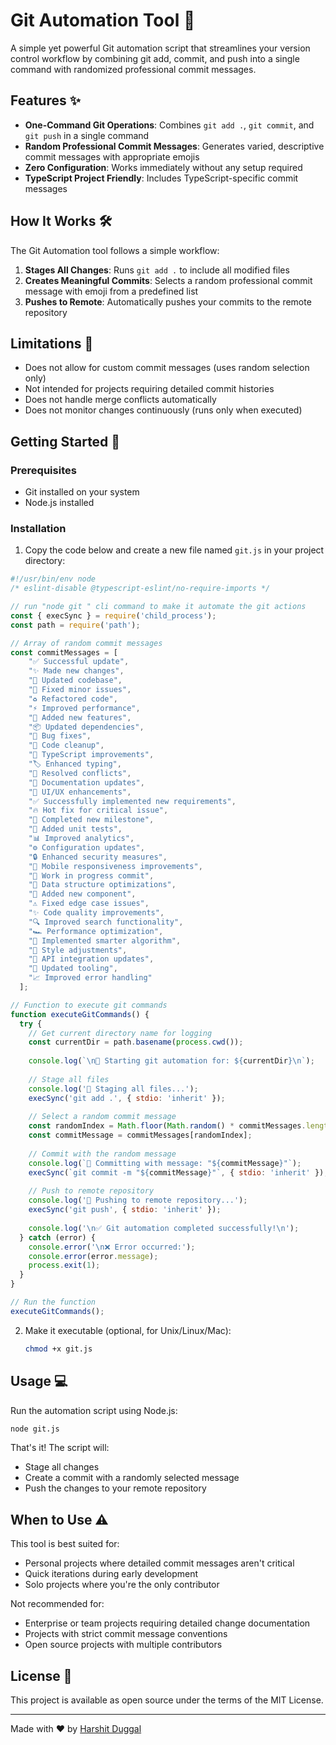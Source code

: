 # Git Automation Tool 🚀

A simple yet powerful Git automation script that streamlines your version control workflow by combining git add, commit, and push into a single command with randomized professional commit messages.

## Features ✨

- **One-Command Git Operations**: Combines `git add .`, `git commit`, and `git push` in a single command
- **Random Professional Commit Messages**: Generates varied, descriptive commit messages with appropriate emojis
- **Zero Configuration**: Works immediately without any setup required
- **TypeScript Project Friendly**: Includes TypeScript-specific commit messages

## How It Works 🛠️

The Git Automation tool follows a simple workflow:

1. **Stages All Changes**: Runs `git add .` to include all modified files
2. **Creates Meaningful Commits**: Selects a random professional commit message with emoji from a predefined list
3. **Pushes to Remote**: Automatically pushes your commits to the remote repository

## Limitations 🚫

- Does not allow for custom commit messages (uses random selection only)
- Not intended for projects requiring detailed commit histories
- Does not handle merge conflicts automatically
- Does not monitor changes continuously (runs only when executed)

## Getting Started 🌟

### Prerequisites

- Git installed on your system
- Node.js installed

### Installation

1. Copy the code below and create a new file named `git.js` in your project directory:

```javascript
#!/usr/bin/env node
/* eslint-disable @typescript-eslint/no-require-imports */

// run "node git " cli command to make it automate the git actions
const { execSync } = require('child_process');
const path = require('path');

// Array of random commit messages
const commitMessages = [
    "✅ Successful update",
    "✨ Made new changes",
    "🔄 Updated codebase",
    "🐛 Fixed minor issues",
    "♻️ Refactored code",
    "⚡ Improved performance",
    "🚀 Added new features",
    "📦 Updated dependencies",
    "🔧 Bug fixes",
    "🧹 Code cleanup",
    "🦾 TypeScript improvements",
    "🏷️ Enhanced typing",
    "🔀 Resolved conflicts",
    "📝 Documentation updates",
    "🎨 UI/UX enhancements",
    "✅ Successfully implemented new requirements",
    "🔥 Hot fix for critical issue",
    "🎉 Completed new milestone",
    "🧪 Added unit tests",
    "📊 Improved analytics",
    "⚙️ Configuration updates",
    "🔒 Enhanced security measures",
    "📱 Mobile responsiveness improvements",
    "🚧 Work in progress commit",
    "💾 Data structure optimizations",
    "🧩 Added new component",
    "⚠️ Fixed edge case issues",
    "✨ Code quality improvements",
    "🔍 Improved search functionality",
    "🏎️ Performance optimization",
    "🧠 Implemented smarter algorithm",
    "💅 Style adjustments",
    "🔌 API integration updates",
    "🧰 Updated tooling",
    "📈 Improved error handling"
  ];

// Function to execute git commands
function executeGitCommands() {
  try {
    // Get current directory name for logging
    const currentDir = path.basename(process.cwd());
    
    console.log(`\n🚀 Starting git automation for: ${currentDir}\n`);
    
    // Stage all files
    console.log('📁 Staging all files...');
    execSync('git add .', { stdio: 'inherit' });
    
    // Select a random commit message
    const randomIndex = Math.floor(Math.random() * commitMessages.length);
    const commitMessage = commitMessages[randomIndex];
    
    // Commit with the random message
    console.log(`📝 Committing with message: "${commitMessage}"`);
    execSync(`git commit -m "${commitMessage}"`, { stdio: 'inherit' });
    
    // Push to remote repository
    console.log('🚀 Pushing to remote repository...');
    execSync('git push', { stdio: 'inherit' });
    
    console.log('\n✅ Git automation completed successfully!\n');
  } catch (error) {
    console.error('\n❌ Error occurred:');
    console.error(error.message);
    process.exit(1);
  }
}

// Run the function
executeGitCommands();
```

2. Make it executable (optional, for Unix/Linux/Mac):
   ```bash
   chmod +x git.js
   ```

## Usage 💻

Run the automation script using Node.js:

```bash
node git.js
```

That's it! The script will:
- Stage all changes
- Create a commit with a randomly selected message
- Push the changes to your remote repository

## When to Use ⚠️

This tool is best suited for:
- Personal projects where detailed commit messages aren't critical
- Quick iterations during early development
- Solo projects where you're the only contributor

Not recommended for:
- Enterprise or team projects requiring detailed change documentation
- Projects with strict commit message conventions
- Open source projects with multiple contributors

## License 📄

This project is available as open source under the terms of the MIT License.

---

Made with ❤️ by [Harshit Duggal](https://github.com/duggal1)
